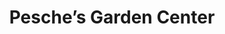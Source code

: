 ---
title: "Pesche’s Garden Center"
url: /des-plaines/pesches-garden-center/
shop: Garten-Center
---